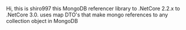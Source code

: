 Hi, this is shiro997
this MongoDB referencer library to .NetCore 2.2.x to .NetCore 3.0.
uses map DTO's that make mongo references to any collection object in MongoDB

